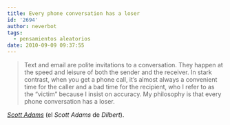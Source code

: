 ```yaml
---
title: Every phone conversation has a loser
id: '2694'
author: neverbot
tags:
  - pensamientos aleatorios
date: 2010-09-09 09:37:55
---
```


> Text and email are polite invitations to a conversation. They happen at the speed and leisure of both the sender and the receiver. In stark contrast, when you get a phone call, it’s almost always a convenient time for the caller and a bad time for the recipient, who I refer to as the “victim” because I insist on accuracy. My philosophy is that every phone conversation has a loser.

[_Scott Adams_](http://dilbert.com/blog/entry/phone/) (el _Scott Adams_ de _Dilbert_).
